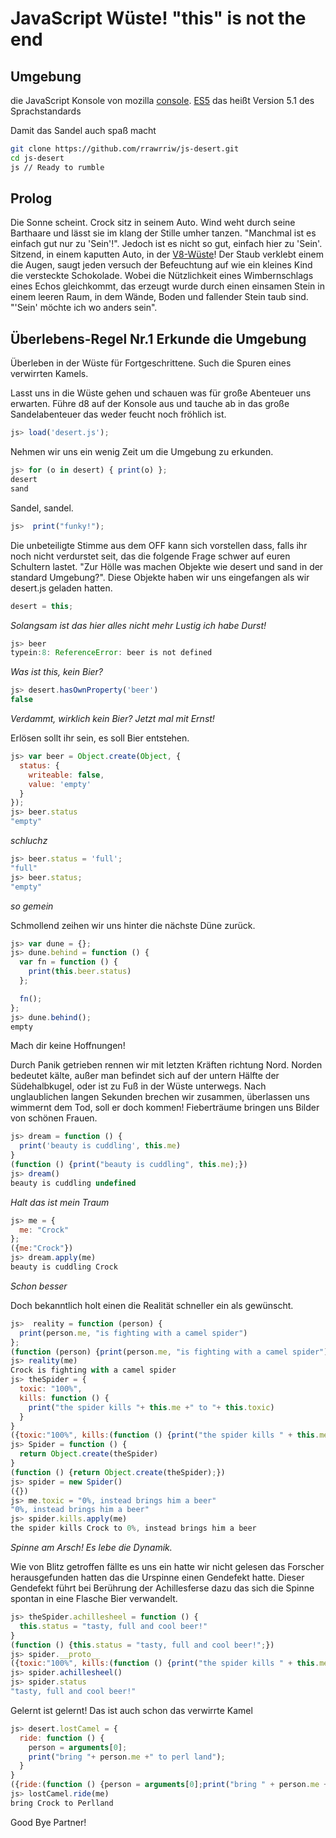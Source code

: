 JavaScript Wüste! "this" is not the end
=======================================

Umgebung
---------

die JavaScript Konsole von mozilla [console][1]. [ES5][3] das heißt Version 5.1 des Sprachstandards

Damit das Sandel auch spaß macht
```bash
git clone https://github.com/rrawrriw/js-desert.git
cd js-desert 
js // Ready to rumble
```

 Prolog
--------

Die Sonne scheint. Crock sitz in seinem Auto. Wind weht durch seine Barthaare und lässt sie im klang der Stille umher tanzen. "Manchmal ist es einfach gut nur zu 'Sein'!". Jedoch ist es nicht so gut, einfach hier zu 'Sein'. Sitzend, in einem kaputten Auto, in der [V8-Wüste][1]! Der Staub verklebt einem die Augen, saugt jeden versuch der Befeuchtung auf wie ein kleines Kind die versteckte Schokolade. Wobei die Nützlichkeit eines Wimbernschlags eines Echos gleichkommt, das erzeugt wurde durch einen einsamen Stein in einem leeren Raum, in dem Wände, Boden und fallender Stein taub sind. "'Sein' möchte ich wo anders sein".


Überlebens-Regel Nr.1 Erkunde die Umgebung
------------------------------------------

Überleben in der Wüste für Fortgeschrittene. Such die Spuren eines verwirrten Kamels. 

Lasst uns in die Wüste gehen und schauen was für große Abenteuer uns erwarten. Führe d8 auf der Konsole aus und tauche ab in das große Sandelabenteuer das weder feucht noch fröhlich ist.

```javascript
js> load('desert.js');
```
  
Nehmen wir uns ein wenig Zeit um die Umgebung zu erkunden.

```javascript
js> for (o in desert) { print(o) };
desert
sand
```

Sandel, sandel.
```javascript
js>  print("funky!");
```

Die unbeteiligte Stimme aus dem OFF kann sich vorstellen dass, falls ihr noch nicht verdurstet seit, das die folgende Frage schwer auf euren Schultern lastet. "Zur Hölle was machen Objekte wie desert und sand in der standard Umgebung?". Diese Objekte haben wir uns eingefangen als wir desert.js geladen hatten. 

```javascript
desert = this;
```

*Solangsam ist das hier alles nicht mehr Lustig ich habe Durst!*

```javascript
js> beer
typein:8: ReferenceError: beer is not defined
```

*Was ist this, kein Bier?*

```javascript
js> desert.hasOwnProperty('beer')
false
```
*Verdammt, wirklich kein Bier? Jetzt mal mit Ernst!*

Erlösen sollt ihr sein, es soll Bier entstehen.

```javascript
js> var beer = Object.create(Object, {
  status: {
    writeable: false,
    value: 'empty'
  }
});
js> beer.status
"empty"
```
*schluchz*

```javascript
js> beer.status = 'full';
"full"
js> beer.status;
"empty"
```
*so gemein*

Schmollend zeihen wir uns hinter die nächste Düne zurück.

```javascript
js> var dune = {};
js> dune.behind = function () {
  var fn = function () {
    print(this.beer.status)
  };

  fn();
};
js> dune.behind();
empty
```

Mach dir keine Hoffnungen!

Durch Panik getrieben rennen wir mit letzten Kräften richtung Nord. Norden bedeutet kälte, außer man befindet sich auf der untern Hälfte der Südehalbkugel, oder ist zu Fuß in der Wüste unterwegs. Nach unglaublichen langen Sekunden brechen wir zusammen, überlassen uns wimmernt dem Tod, soll er doch kommen! Fieberträume bringen uns Bilder von schönen Frauen.

```javascript
js> dream = function () {
  print('beauty is cuddling', this.me)
}
(function () {print("beauty is cuddling", this.me);})
js> dream()
beauty is cuddling undefined
```
*Halt das ist mein Traum*

```javascript
js> me = {
  me: "Crock"
};
({me:"Crock"})
js> dream.apply(me)
beauty is cuddling Crock
```
*Schon besser*

Doch bekanntlich holt einen die Realität schneller ein als gewünscht.

```javascript
js>  reality = function (person) {
  print(person.me, "is fighting with a camel spider")
};
(function (person) {print(person.me, "is fighting with a camel spider");})
js> reality(me)
Crock is fighting with a camel spider
js> theSpider = {
  toxic: "100%",
  kills: function () {
    print("the spider kills "+ this.me +" to "+ this.toxic)
  }
}
({toxic:"100%", kills:(function () {print("the spider kills " + this.me + " to " + this.toxic);})})
js> Spider = function () {
  return Object.create(theSpider)
}
(function () {return Object.create(theSpider);})
js> spider = new Spider()
({})
js> me.toxic = "0%, instead brings him a beer"
"0%, instead brings him a beer"
js> spider.kills.apply(me)
the spider kills Crock to 0%, instead brings him a beer
```
*Spinne am Arsch! Es lebe die Dynamik.*

Wie von Blitz getroffen fällte es uns ein hatte wir nicht gelesen das Forscher herausgefunden hatten das die Urspinne einen Gendefekt hatte. Dieser Gendefekt führt bei Berührung der Achillesferse dazu das sich die Spinne spontan in eine Flasche Bier verwandelt.
```javascript
js> theSpider.achillesheel = function () {
  this.status = "tasty, full and cool beer!"
}
(function () {this.status = "tasty, full and cool beer!";})
js> spider.__proto__
({toxic:"100%", kills:(function () {print("the spider kills " + this.me + " to " + this.toxic);}), achillesheel:(function () {this.status = "tasty, full and cool beer!";})})
js> spider.achillesheel() 
js> spider.status
"tasty, full and cool beer!"
```
Gelernt ist gelernt! Das ist auch schon das verwirrte Kamel
```javascript
js> desert.lostCamel = {
  ride: function () {
    person = arguments[0];
    print("bring "+ person.me +" to perl land");
  }
}
({ride:(function () {person = arguments[0];print("bring " + person.me + " to Perlland");})})
js> lostCamel.ride(me)
bring Crock to Perlland
```
Good Bye Partner!

[1]: https://developer.mozilla.org/en-US/docs/Mozilla/Projects/SpiderMonkey/Introduction_to_the_JavaScript_shell "mozilla shell"
[2]: http://en.wikipedia.org/wiki/List_of_ECMAScript_engines "JavaScript Engines"
[3]: http://www.ecma-international.org/publications/standards/Ecma-262.htm "ES5"


